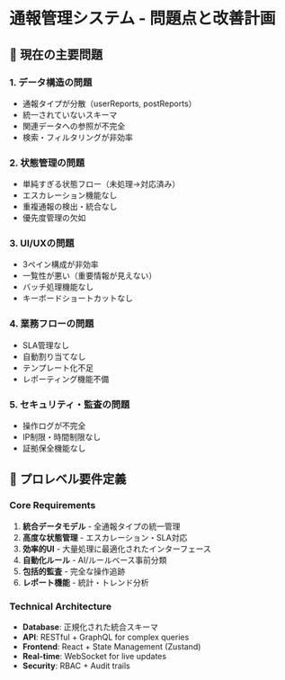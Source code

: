 # 通報管理システム - 問題点と改善計画

## 🚨 現在の主要問題

### 1. データ構造の問題
- 通報タイプが分散（userReports, postReports）
- 統一されていないスキーマ
- 関連データへの参照が不完全
- 検索・フィルタリングが非効率

### 2. 状態管理の問題  
- 単純すぎる状態フロー（未処理→対応済み）
- エスカレーション機能なし
- 重複通報の検出・統合なし
- 優先度管理の欠如

### 3. UI/UXの問題
- 3ペイン構成が非効率
- 一覧性が悪い（重要情報が見えない）
- バッチ処理機能なし
- キーボードショートカットなし

### 4. 業務フローの問題
- SLA管理なし
- 自動割り当てなし  
- テンプレート化不足
- レポーティング機能不備

### 5. セキュリティ・監査の問題
- 操作ログが不完全
- IP制限・時間制限なし
- 証拠保全機能なし

## 🎯 プロレベル要件定義

### Core Requirements
1. **統合データモデル** - 全通報タイプの統一管理
2. **高度な状態管理** - エスカレーション・SLA対応
3. **効率的UI** - 大量処理に最適化されたインターフェース  
4. **自動化ルール** - AI/ルールベース事前分類
5. **包括的監査** - 完全な操作追跡
6. **レポート機能** - 統計・トレンド分析

### Technical Architecture
- **Database**: 正規化された統合スキーマ
- **API**: RESTful + GraphQL for complex queries
- **Frontend**: React + State Management (Zustand)
- **Real-time**: WebSocket for live updates
- **Security**: RBAC + Audit trails